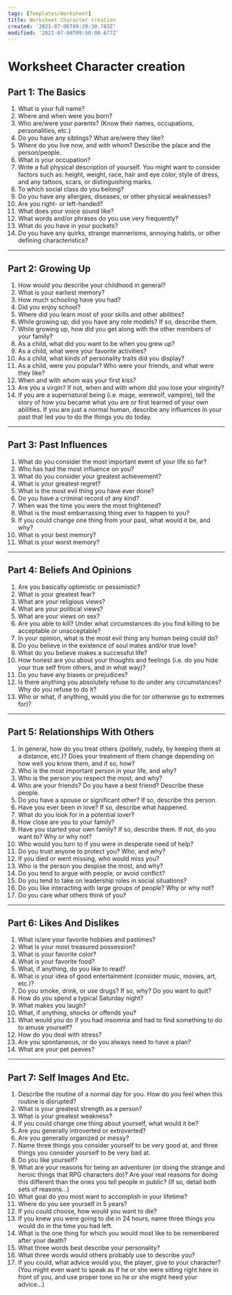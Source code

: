 ```yaml
---
tags: [Templates/Worksheet]
title: Worksheet Character creation
created: '2021-07-06T09:29:30.783Z'
modified: '2021-07-06T09:50:00.677Z'
---
```


# Worksheet Character creation 
## Part 1: The Basics
1. What is your full name?
2. Where and when were you born?
3. Who are/were your parents? (Know their names, occupations, personalities, etc.)
4. Do you have any siblings? What are/were they like?
5. Where do you live now, and with whom? Describe the place and the person/people.
6. What is your occupation?
7. Write a full physical description of yourself. You might want to consider factors such as: height, weight, race, hair and eye color, style of dress, and any tattoos, scars, or distinguishing marks.
8. To which social class do you belong?
9. Do you have any allergies, diseases, or other physical weaknesses?
10. Are you right- or left-handed?
11. What does your voice sound like?
12. What words and/or phrases do you use very frequently?
13. What do you have in your pockets?
14. Do you have any quirks, strange mannerisms, annoying habits, or other defining characteristics?
- - - -
## Part 2: Growing Up
1. How would you describe your childhood in general?
2. What is your earliest memory?
3. How much schooling have you had?
4. Did you enjoy school?
5. Where did you learn most of your skills and other abilities?
6. While growing up, did you have any role models? If so, describe them.
7. While growing up, how did you get along with the other members of your family?
8. As a child, what did you want to be when you grew up?
9. As a child, what were your favorite activities?
10. As a child, what kinds of personality traits did you display?
11. As a child, were you popular? Who were your friends, and what were they like?
12. When and with whom was your first kiss?
13. Are you a virgin? If not, when and with whom did you lose your virginity?
14. If you are a supernatural being (i.e. mage, werewolf, vampire), tell the story of how you became what you are or first learned of your own abilities. If you are just a normal human, describe any influences in your past that led you to do the things you do today.
- - - -
## Part 3: Past Influences
1. What do you consider the most important event of your life so far?
2. Who has had the most influence on you?
3. What do you consider your greatest achievement?
4. What is your greatest regret?
5. What is the most evil thing you have ever done?
6. Do you have a criminal record of any kind?
7. When was the time you were the most frightened?
8. What is the most embarrassing thing ever to happen to you?
9. If you could change one thing from your past, what would it be, and why?
10. What is your best memory?
11. What is your worst memory?
- - - -
## Part 4: Beliefs And Opinions
1. Are you basically optimistic or pessimistic?
2. What is your greatest fear?
3. What are your religious views?
4. What are your political views?
5. What are your views on sex?
6. Are you able to kill? Under what circumstances do you find killing to be acceptable or unacceptable?
7. In your opinion, what is the most evil thing any human being could do?
8. Do you believe in the existence of soul mates and/or true love?
9. What do you believe makes a successful life?
10. How honest are you about your thoughts and feelings (i.e. do you hide your true self from others, and in what way)?
11. Do you have any biases or prejudices?
12. Is there anything you absolutely refuse to do under any circumstances? Why do you refuse to do it?
13. Who or what, if anything, would you die for (or otherwise go to extremes for)?
- - - -
## Part 5: Relationships With Others
1. In general, how do you treat others (politely, rudely, by keeping them at a distance, etc.)? Does your treatment of them change depending on how well you know them, and if so, how?
2. Who is the most important person in your life, and why?
3. Who is the person you respect the most, and why?
4. Who are your friends? Do you have a best friend? Describe these people.
5. Do you have a spouse or significant other? If so, describe this person.
6. Have you ever been in love? If so, describe what happened.
7. What do you look for in a potential lover?
8. How close are you to your family?
9. Have you started your own family? If so, describe them. If not, do you want to? Why or why not?
10. Who would you turn to if you were in desperate need of help?
11. Do you trust anyone to protect you? Who, and why?
12. If you died or went missing, who would miss you?
13. Who is the person you despise the most, and why?
14. Do you tend to argue with people, or avoid conflict?
15. Do you tend to take on leadership roles in social situations?
16. Do you like interacting with large groups of people? Why or why not?
17. Do you care what others think of you?
- - - -
## Part 6: Likes And Dislikes
1. What is/are your favorite hobbies and pastimes?
2. What is your most treasured possession?
3. What is your favorite color?
4. What is your favorite food?
5. What, if anything, do you like to read?
6. What is your idea of good entertainment (consider music, movies, art, etc.)?
7. Do you smoke, drink, or use drugs? If so, why? Do you want to quit?
8. How do you spend a typical Saturday night?
9. What makes you laugh?
10. What, if anything, shocks or offends you?
11. What would you do if you had insomnia and had to find something to do to amuse yourself?
12. How do you deal with stress?
13. Are you spontaneous, or do you always need to have a plan?
14. What are your pet peeves?
- - - -
## Part 7: Self Images And Etc.
1. Describe the routine of a normal day for you. How do you feel when this routine is disrupted?
2. What is your greatest strength as a person?
3. What is your greatest weakness?
4. If you could change one thing about yourself, what would it be?
5. Are you generally introverted or extroverted?
6. Are you generally organized or messy?
7. Name three things you consider yourself to be very good at, and three things you consider yourself to be very bad at.
8. Do you like yourself?
9. What are your reasons for being an adventurer (or doing the strange and heroic things that RPG characters do)? Are your real reasons for doing this different than the ones you tell people in public? (If so, detail both sets of reasons...)
10. What goal do you most want to accomplish in your lifetime?
11. Where do you see yourself in 5 years?
12. If you could choose, how would you want to die?
13. If you knew you were going to die in 24 hours, name three things you would do in the time you had left.
14. What is the one thing for which you would most like to be remembered after your death?
15. What three words best describe your personality?
16. What three words would others probably use to describe you?
17. If you could, what advice would you, the player, give to your character? (You might even want to speak as if he or she were sitting right here in front of you, and use proper tone so he or she might heed your advice...)
